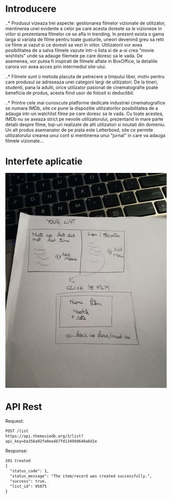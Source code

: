 # Introducere

..* Produsul vizeaza trei aspecte: gestionarea filmelor vizionate de utilizator, mentinerea unei evidente a celor 
pe care acesta doreste sa le vizioneze in viitor si prezentarea filmelor ce se afla in trending. In prezent exista 
o gama larga si variata de filme pentru toate
gusturile, uneori devenind greu sa retii ce filme ai vazut si ce doresti sa vezi in viitor. Utilizatorii vor avea posibilitatea
de a salva filmele vazute intr-o lista si de a-si crea "movie wishlists" unde sa adauge filemele pe care doresc sa le vada.
De asemenea, vor putea fi inspirati de filmele aflate in BoxOffice, la detaliile carora vor avea acces prin intermediul site-ului.

..* Filmele sunt o metoda placuta de petrecere a timpului liber, motiv pentru care produsul se adreseaza unei categorii
largi de utilizatori. De la tineri, studenti, pana la adulti, orice utilizator pasionat de cinematografie poate beneficia 
de produs, acesta fiind usor de folosit si deductibil.

..* Printre cele mai cunoscute platforme dedicate industriei cinematografice se numara IMDb, site ce pune la dispozitie
utilizatorilor posibilitatea de a adauga intr-un watchlist filme pe care doresc sa le vada. Cu toate acestea, IMDb nu 
se axeaza strict pe nevoile utilizatorului, prezentand in mare parte detalii despre filme, top-uri realizate de alti
utilizatori si noutati din domeniu.
Un alt produs asemanator de pe piata este Letterboxd, site ce permite utilizatorului crearea unui cont si mentinerea
unui "jurnal" in care va adauga filmele vizionate...

# Interfete aplicatie

![alt text](https://github.com/ioanabutoescu/trial/blob/master/45166329_347506286056168_388786542782447616_n.jpg "Photo 1")


# API Rest

Request:
```
POST /list
https://api.themoviedb.org/3/list?api_key=ba356a92fe0ee4b7fd13499d648a6d1e
```
Response:
```
201 Created
{
  "status_code": 1,
  "status_message": "The item/record was created successfully.",
  "success": true,
  "list_id": 95075
}
```